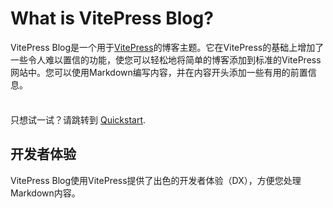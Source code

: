 # What is VitePress Blog?

VitePress Blog是一个用于[VitePress](https://www.vitepress.dev)的博客主题。它在VitePress的基础上增加了一些令人难以置信的功能，使您可以轻松地将简单的博客添加到标准的VitePress网站中。您可以使用Markdown编写内容，并在内容开头添加一些有用的前置信息。

<div class="tip custom-block" style="padding-top: 8px">

只想试一试？请跳转到 [Quickstart](./getting-started).

</div>

## 开发者体验

VitePress Blog使用VitePress提供了出色的开发者体验（DX），方便您处理Markdown内容。
